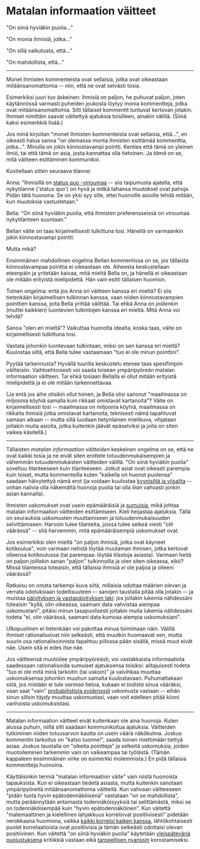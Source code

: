 # Matalan informaation väitteet

"On siinä hyviäkin puolia..."

"On monia ihmisiä, jotka..."

"On sillä vaikutusta, että..."

"On mahdollista, että..."

---

Monet ihmisten kommenteista ovat sellaisia, jotka ovat oikeastaan mitäänsanomattomia -- niin, että ne ovat selvästi tosia.

Esimerkiksi juuri tuo äskeinen: ihmisiä on paljon, he puhuvat paljon, joten käytännössä varmasti puheiden joukosta löytyy monia kommentteja, jotka ovat mitäänsanomattomia. Silti tällaiset kommentit tuntuvat kertovan jotakin. Ihmiset nimittäin saavat välitettyä ajatuksia toisilleen, ainakin välillä. (Siinä kaksi esimerkkiä lisää.)

Jos minä kirjoitan "monet ihmisten kommenteista ovat sellaisia, että...", en oikeasti halua sanoa "on olemassa monta ihmisten esittämää kommenttia, jotka...". Minulla on jokin kiinnostavampi pointti. Kenties että tämä on yleinen ilmiö, tai että tämä on asia, josta kannattaa olla tietoinen. Ja *tämä* on se, mitä väitteen esittäminen kommunikoi.

Kuvitellaan sitten seuraava tilanne:

Anna: "Ihmisillä on [status quo -vinoumaa]() -- siis taipumusta ajatella, että nykytilanne ('status quo') on hyvä ja mitkä tahansa muutokset ovat pahoja. Pidän tätä huonona. Se on yksi syy sille, ettei huonoille asioille tehdä mitään, kun muutoksia vastustetaan."

Bella: "On siinä hyviäkin puolia, että ihmisten preferensseissä on vinoumaa nykytilanteen suuntaan."

Bellan väite on taas kirjaimellisesti tulkittuna tosi. Hänellä on varmaankin jokin kiinnostavampi pointti.

Mutta mikä?

Ensimmäinen mahdollinen ongelma Bellan kommentissa on se, jos tällaista kiinnostavampaa pointtia ei oikeastaan ole. Aiheesta keskustellaan eteenpäin ja yritetään kaivaa, mitä mieltä Bella on, ja hänellä ei oikeastaan ole mitään erityistä mielipidettä. Hän vain esitti tällaisen huomion.

Toinen ongelma: entä jos Anna on väitteen kanssa eri mieltä? Ei siis tietenkään kirjaimellisen tulkinnan kanssa, vaan niiden kiinnostavampien pointtien kanssa, joita Bella yrittää välittää. Tai ehkä Anna on *joidenkin* (muttei kaikkien) luontevien tulkintojen kanssa eri mieltä. Mitä Anna voi tehdä?

Sanoa "olen eri mieltä"? Vaikuttaa huonolta idealta, koska taas, väite on kirjaimellisesti tulkittuna tosi.

Vastata johonkin luontevaan tulkintaan, miksi on sen kanssa eri mieltä? Kuulostaa siltä, että Bella tulee vastaamaan "tuo ei ole minun pointtini".

Pyytää tarkennusta? Hyvällä tuurilla keskustelu etenee taas spesifimpiin väitteisiin. Vaihtoehtoisesti voi saada toisean ympäripyöreän matalan informaation väitteen. Tai ehkä tosiaan Bellalla ei ollut mitään erityistä mielipidettä ja ei ole mitään tarkennettavaa.

(Ja entä jos aihe olisikin ollut toinen, ja Bella olisi sanonut "maailmassa on miljoonia köyhiä samalla kuin rikkaat omistavat kartanoita"? Väite on kirjaimellisesti tosi -- maailmassa on miljoonia köyhiä, maailmassa on rikkaita ihmisiä jotka omistavat kartanoita, teknisesti nämä tapahtuvat samaan aikaan -- mutta sillä luodaan tietynlainen mielikuva, vihjataan joitakin muita asioita, jotka kuitenkin jäävät epäselviksi ja joita on siten vaikea käsitellä.)

---

Tällaisten *matalan informaation väitteiden* keskeinen ongelma on se, että ne ovat kaikki tosia ja ne eivät siten erottele totuudenmukaisempien ja vähemmän totuudenmukaisten väitteiden välillä. "On siinä hyviäkin puolia" soveltuu tilanteeseen kuin tilanteeseen. Jotkut asiat ovat oikeasti parempia kuin toiset, mutta kommenteilla kuten "kaikella on huonot puolensa" saadaan häivytettyä nämä erot (ja voidaan kuulostaa [kyynisiltä ja viisailta]() -- onhan naiivia olla näkemättä huonoja puolia tai olla *liian* vahvasti jonkin asian kannalla).

Ihmisten uskomukset ovat usein epämääräisiä ja [sumuisia](), mikä johtaa matalan informaation väitteiden esittämiseen. Kieli heijastaa ajatuksia. Tällä on seurauksia uskomusten muuttamiseen ja totuudenmukaisuuden selvittämiseen. Harvoin tulee tilanteita, joissa tulee selkeä viesti "olit väärässä" -- sitä harvemmin, mitä epämääräisempiä uskomukset ovat.

Jos esimerkiksi olen mieltä "on paljon ihmisiä, jotka ovat käyneet kotikoulua", voin varmaan netistä löytää muutaman ihmisen, jotka kertovat olleensa kotikoulussa (tai parempaa: löytää tilastoja asiasta). Varmaan heitä on paljon *joillakin* sanan "paljon" tulkinnoilla ja olen siten oikeassa, eikö? Missä tilanteissa toteaisin, että tällaisia ihmisiä *ei* ole paljoa ja olleeni väärässä?

Ratkaisu on omata tarkempi kuva siitä, millaisia odottaa määrien olevan ja verrata odotuksiaan todellisuuteen -- sanojen taustalla pitää olla jotakin -- ja muistaa [päivityksen ja vastapäivityksen laki](): jos joitakin lukemia nähdessäni toteaisin "kyllä, olin oikeassa, saamani data vahvistaa aiempaa uskomustani", pitäisi minun tasapuolisesti joitakin muita lukemia nähdessäni todeta "ei, olin väärässä, saamani data kumoaa aiempia uskomuksiani".

Ulkopuolinen ei tietenkään voi pakottaa minua toimimaan näin. Välillä ihmiset rationalisoivat niin selkeästi, että muutkin huomaavat sen, mutta suurin osa rationalisoinnista tapahtuu piilossa pään sisällä, missä muut eivät näe. Usein sitä ei edes itse näe.

Jos väitteensä muotoilee ympäripyöreästi, voi vastakkaista informaatiota saadessaan rationalisoida sumuiset ajatuksensa toisiksi: alitajuisesti todeta "tuo ei ole mitä minä tarkoitin (tai uskoin)" ja vaivihkaa muuttaa uskomuksensa johonkin muuhun samalta kuulostavaan. Puhumattakaan siitä, jos mistään ei tule *varmaa* tietoa, kukaan ei *todista* sinua vääräksi, vaan saat "vain" [probabilistista *evidenssiä*]() uskomusta vastaan -- eihän sinun silloin *täydy* muuttaa uskomustasi, vaan voit edelleen pitää kiinni vanhoista uskomuksistasi.

---

Matalan informaation väitteet eivät kuitenkaan ole aina huonoja. Kuten alussa puhuin, niillä silti saadaan kommunikoitua ajatuksia. Väitteiden tutkiminen niiden totuusarvon kautta on usein väärä näkökulma. Joskus kommentin tarkoitus on "katso tuonne!", saada toinen miettimään tiettyä asiaa. Joskus taustalla on "oikeita pointteja" ja selkeitä uskomuksia, joiden muotoileminen tarkemmin vain on vaikeampaa tai työlästä. (Tämän kappaleen ensimmäinen virke on esimerkki molemmista.) En pidä tällaisia kommentteja huonoina.

Käyttäisinkin termiä "matalan informaation väite" vain niistä huonoista tapauksista. Kun ei oikeastaan tiedetä asiasta, mutta kuitenkin sanotaan ympäripyöreitä mitäänsanomattomia väitteitä. Kun vahvaan väitteeseen "pidän tuota hyvin epätodennäköisenä" vastataan "on se mahdollista", mutta peräännytään antamasta todennäköisyyksiä tai selittämästä, miksi se on todennäköisempää kuin "hyvin epätodennäköinen". Kun väitettä "matemaattinen ja kielellinen lahjakkuus korreloivat positiivisesti" pidetään nerokkaana huomiona, vaikka [kaikki korreloi kaiken kanssa](), lähtökohtaisesti puolet korrelaatioista ovat positiivisia ja tämän selkeästi odottaisi olevan positiivinen. Kun väitettä "on siinä hyviäkin puolia" käytetään [yleispätevänä puolustuksena]() kritiikkiä vastaan eikä [tarpeellisen nyanssin]() korostamiseksi.
